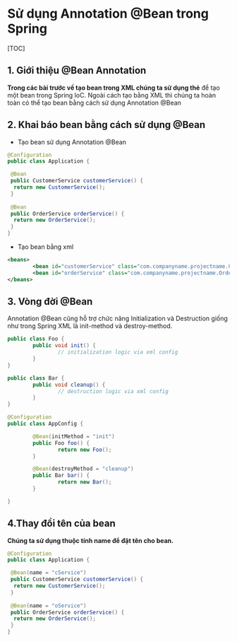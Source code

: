 # Sử dụng Annotation @Bean trong Spring

[TOC]

## 1. Giới thiệu @Bean Annotation 

**Trong các bài trước về tạo bean trong XML chúng ta sử dụng thẻ** để tạo một bean trong Spring IoC. Ngoài cách tạo bằng XML thì chúng ta hoàn toàn có thể tạo bean bằng cách sử dụng Annotation @Bean

## 2. Khai báo bean bằng cách sử dụng @Bean 

- Tạo bean sử dụng Annotation @Bean

```java
@Configuration
public class Application {

 @Bean
 public CustomerService customerService() {
  return new CustomerService();
 }
 
 @Bean
 public OrderService orderService() {
  return new OrderService();
 }
}
```

- Tạo bean bằng xml

```xml
<beans>
        <bean id="customerService" class="com.companyname.projectname.CustomerService"/>
        <bean id="orderService" class="com.companyname.projectname.OrderService"/>
</beans>
```

## 3. Vòng đời @Bean 

Annotation @Bean cũng hỗ trợ chức năng Initialization và Destruction giống như trong Spring XML là init-method và destroy-method.

```java
public class Foo {
        public void init() {
                // initialization logic via xml config
        }
}

public class Bar {
        public void cleanup() {
                // destruction logic via xml config
        }
}

@Configuration
public class AppConfig {

        @Bean(initMethod = "init")
        public Foo foo() {
                return new Foo();
        }

        @Bean(destroyMethod = "cleanup")
        public Bar bar() {
                return new Bar();
        }

}
```

## 4.Thay đổi tên của bean

**Chúng ta sử dụng thuộc tính name để đặt tên cho bean.**

```java
@Configuration
public class Application {

 @Bean(name = "cService")
 public CustomerService customerService() {
  return new CustomerService();
 }
 
 @Bean(name = "oService")
 public OrderService orderService() {
  return new OrderService();
 }
}
```

